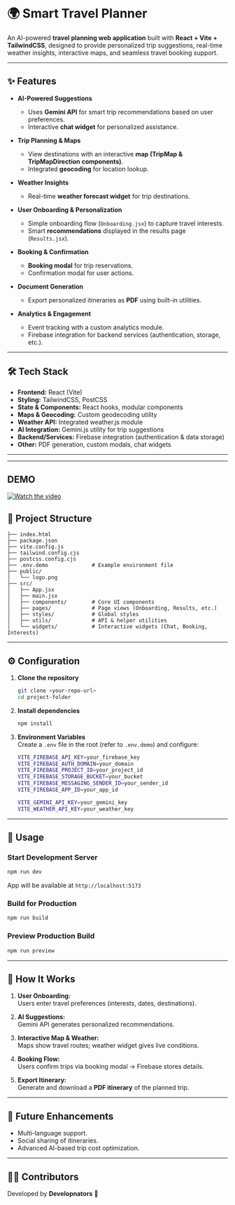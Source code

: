 # 🌍 Smart Travel Planner

An AI-powered **travel planning web application** built with **React + Vite + TailwindCSS**, designed to provide personalized trip suggestions, real-time weather insights, interactive maps, and seamless travel booking support.  

---

## ✨ Features

- **AI-Powered Suggestions**  
  - Uses **Gemini API** for smart trip recommendations based on user preferences.  
  - Interactive **chat widget** for personalized assistance.  

- **Trip Planning & Maps**  
  - View destinations with an interactive **map (TripMap & TripMapDirection components)**.  
  - Integrated **geocoding** for location lookup.  

- **Weather Insights**  
  - Real-time **weather forecast widget** for trip destinations.  

- **User Onboarding & Personalization**  
  - Simple onboarding flow (`Onboarding.jsx`) to capture travel interests.  
  - Smart **recommendations** displayed in the results page (`Results.jsx`).  

- **Booking & Confirmation**  
  - **Booking modal** for trip reservations.  
  - Confirmation modal for user actions.  

- **Document Generation**  
  - Export personalized itineraries as **PDF** using built-in utilities.  

- **Analytics & Engagement**  
  - Event tracking with a custom analytics module.  
  - Firebase integration for backend services (authentication, storage, etc.).  

---

## 🛠️ Tech Stack

- **Frontend:** React (Vite)  
- **Styling:** TailwindCSS, PostCSS  
- **State & Components:** React hooks, modular components  
- **Maps & Geocoding:** Custom geodecoding utility  
- **Weather API:** Integrated weather.js module  
- **AI Integration:** Gemini.js utility for trip suggestions  
- **Backend/Services:** Firebase integration (authentication & data storage)  
- **Other:** PDF generation, custom modals, chat widgets  

---

---
## DEMO
[![Watch the video](https://i.ytimg.com/vi/Zwk0ySQ0y10/sddefault.jpg)](https://drive.google.com/file/d/1N9L6JwsyPzTH2aeSqhHg5EAOOIQb_DvN/view?usp=drive_link)



## 📂 Project Structure

```
├── index.html
├── package.json
├── vite.config.js
├── tailwind.config.cjs
├── postcss.config.cjs
├── .env.demo              # Example environment file
├── public/
│   └── logo.png
├── src/
│   ├── App.jsx
│   ├── main.jsx
│   ├── components/        # Core UI components
│   ├── pages/             # Page views (Onboarding, Results, etc.)
│   ├── styles/            # Global styles
│   ├── utils/             # API & helper utilities
│   └── widgets/           # Interactive widgets (Chat, Booking, Interests)
```

---

## ⚙️ Configuration

1. **Clone the repository**
   ```bash
   git clone <your-repo-url>
   cd project-folder
   ```

2. **Install dependencies**
   ```bash
   npm install
   ```

3. **Environment Variables**  
   Create a `.env` file in the root (refer to `.env.demo`) and configure:  
   ```bash
   VITE_FIREBASE_API_KEY=your_firebase_key
   VITE_FIREBASE_AUTH_DOMAIN=your_domain
   VITE_FIREBASE_PROJECT_ID=your_project_id
   VITE_FIREBASE_STORAGE_BUCKET=your_bucket
   VITE_FIREBASE_MESSAGING_SENDER_ID=your_sender_id
   VITE_FIREBASE_APP_ID=your_app_id

   VITE_GEMINI_API_KEY=your_gemini_key
   VITE_WEATHER_API_KEY=your_weather_key
   ```

---

## 🚀 Usage

### Start Development Server
```bash
npm run dev
```
App will be available at `http://localhost:5173`

### Build for Production
```bash
npm run build
```

### Preview Production Build
```bash
npm run preview
```

---

## 📖 How It Works

1. **User Onboarding:**  
   Users enter travel preferences (interests, dates, destinations).  

2. **AI Suggestions:**  
   Gemini API generates personalized recommendations.  

3. **Interactive Map & Weather:**  
   Maps show travel routes; weather widget gives live conditions.  

4. **Booking Flow:**  
   Users confirm trips via booking modal → Firebase stores details.  

5. **Export Itinerary:**  
   Generate and download a **PDF itinerary** of the planned trip.  

---

## 📌 Future Enhancements

- Multi-language support.  
- Social sharing of itineraries.  
- Advanced AI-based trip cost optimization.  

---

## 🧑‍💻 Contributors

Developed by **Developnators** 🚀  
